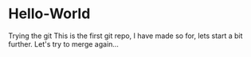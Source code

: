 # Hello-World
Trying the git
This is the first git repo, I have made so for, lets start a bit further.
Let's try to merge again...
